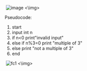 <img> ![image](https://github.com/user-attachments/assets/4a2dea9e-79a6-4ea6-aa51-66b0ea94cbf8) <\img>

Pseudocode:
1. start
2. input int n
3. if n<0 
  print"invalid input"
4. else if n%3=0
  print "multiple of 3"
5. else 
  print "not a multiple of 3"
6. end

 <img> ![fc1](https://github.com/user-attachments/assets/c52e3801-2db6-484b-b7c2-8383b248cfe5) <\img>
